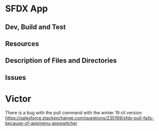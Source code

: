 # SFDX  App

## Dev, Build and Test


## Resources


## Description of Files and Directories


## Issues


# Victor
There is a bug with the pull command with the winter 19 cli version
    https://salesforce.stackexchange.com/questions/235169/sfdx-pull-fails-because-of-appmenu-appswitcher
